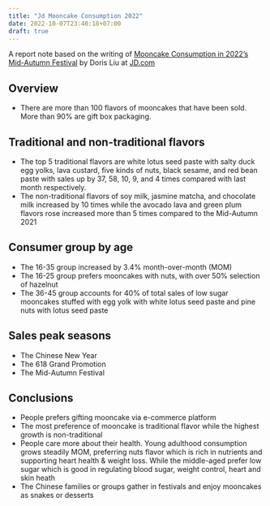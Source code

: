 ```yaml
---
title: "Jd Mooncake Consumption 2022"
date: 2022-10-07T23:40:18+07:00
draft: true
---
```


A report note based on the writing of [Mooncake Consumption in 2022’s Mid-Autumn Festival](https://jdcorporateblog.com/traditional-flavors-still-top-mooncake-sales-ranking) by Doris Liu at [JD.com](http://jd.com/)

## Overview

- There are more than 100 flavors of mooncakes that have been sold. More than 90% are gift box packaging.

## Traditional and non-traditional flavors

- The top 5 traditional flavors are white lotus seed paste with salty duck egg yolks, lava custard, five kinds of nuts, black sesame, and red bean paste with sales up by 37, 58, 10, 9, and 4 times compared with last month respectively.
- The non-traditional flavors of soy milk, jasmine matcha, and chocolate milk increased by 10 times while the avocado lava and green plum flavors rose increased more than 5 times compared to the Mid-Autumn 2021

## Consumer group by age

- The 16-35 group increased by 3.4% month-over-month (MOM)
- The 16-25 group prefers mooncakes with nuts, with over 50% selection of hazelnut
- The 36-45 group accounts for 40% of total sales of low sugar mooncakes stuffed with egg yolk with white lotus seed paste and pine nuts with lotus seed paste

## Sales peak seasons

- The Chinese New Year
- The 618 Grand Promotion
- The Mid-Autumn Festival

## Conclusions

- People prefers gifting mooncake via e-commerce platform
- The most preference of mooncake is traditional flavor while the highest growth is non-traditional
- People care more about their health. Young adulthood consumption grows steadily MOM, preferring nuts flavor which is rich in nutrients and supporting heart health & weight loss. While the middle-aged prefer low sugar which is good in regulating blood sugar, weight control, heart and skin heath
- The Chinese families or groups gather in festivals and enjoy mooncakes as snakes or desserts